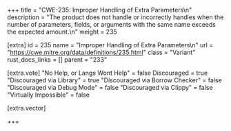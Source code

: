 +++
title = "CWE-235: Improper Handling of Extra Parameters\n"
description = "The product does not handle or incorrectly handles when the number of parameters, fields, or arguments with the same name exceeds the expected amount.\n"
weight = 235

[extra]
id = 235
name = "Improper Handling of Extra Parameters\n"
url = "https://cwe.mitre.org/data/definitions/235.html"
class = "Variant"
rust_docs_links = []
parent = "233"

[extra.vote]
"No Help, or Langs Wont Help" = false
Discouraged = true
"Discouraged via Library" = true
"Discouraged via Borrow Checker" = false
"Discouraged via Debug Mode" = false
"Discouraged via Clippy" = false
"Virtually Impossible" = false

[extra.vector]

+++